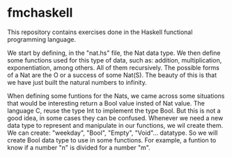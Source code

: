 # fmchaskell

This repository contains exercises done in the Haskell functional programming language.

We start by defining, in the "nat.hs" file, the Nat data type. We then define some functions used for this type of data, such as: addition, multiplication, exponentiation, among others. All of them recursively. The possible forms of a Nat are the O or a success of some Nat(S). The beauty of this is that we have just built the natural numbers to infinity.

When defining some funtions for the Nats, we came across some situations that would be interesting return a Bool value insted of Nat value. The language C, reuse the type Int to implement the type Bool. But this is not a good idea, in some cases they can be confused. Whenever we need a new data type to represent and manipulate in our functions, we wil create them. We can create: "weekday", "Bool", "Empty", "Void"... datatype. So we will create Bool data type to use in some functions. For example, a funtion to know if a number "n" is divided for a number "m".